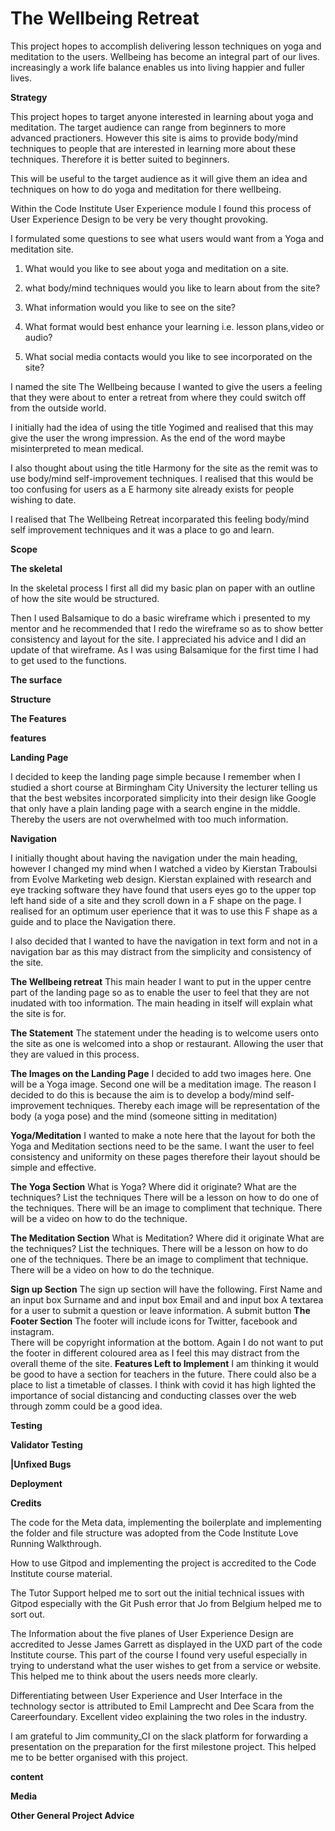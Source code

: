  # The Wellbeing Retreat
 
 This project hopes to accomplish delivering lesson techniques on yoga and meditation to the users. Wellbeing has become an integral part of our lives. increasingly a work life balance enables us into living happier and fuller lives.

**Strategy**

 This project hopes to target anyone interested in learning about yoga and meditation. The target audience can range from beginners to more advanced practioners. However this site is aims to provide body/mind techniques to people that are interested in learning more about these techniques. Therefore it is better suited to beginners.

 This will be useful to the target audience as it will give them an idea and techniques on how to do yoga and meditation for there wellbeing.

 Within the Code Institute User Experience module I found this process of User Experience Design to be very be very thought provoking.

 I formulated some questions to see what users would want from a Yoga and meditation site.

 1. What would you like to see about yoga and meditation on a site.
 
 2. what body/mind techniques would you like to learn about from the site?

 3. What information would you like to see on the site?

 4. What format would best enhance your learning i.e. lesson plans,video or audio?

 5. What social media contacts would you like to see incorporated on the site?

 I named the site The Wellbeing because I wanted to give the users a feeling that they were about to enter a retreat from where they could switch off from the outside world.

 I initially had the idea of using the title Yogimed and realised that this may give the user the wrong impression. As the end of the  word maybe misinterpreted to mean medical.

 I also thought about using the title Harmony for the site as the remit was to use body/mind self-improvement techniques. I realised that this would be too confusing for users as a 
 E harmony site already exists for people wishing to date.

 I realised that The Wellbeing Retreat incorparated this feeling body/mind self improvement techniques and it was a place to go and learn.


 **Scope**

 **The skeletal** 

In the skeletal process I first all did my basic plan on paper with an outline of how the site would be structured.

Then I used Balsamique to do a basic wireframe which i presented to my mentor and he recommended that I redo the wireframe so as to show better consistency and layout for the site. I appreciated his advice and I did an update of that wireframe.  As I was using Balsamique for the first time I had to get used to the functions.


 **The surface** 

 **Structure**

 **The Features**

 **features**

 **Landing Page**

 I decided to keep the landing page simple because I remember when I studied a short course at Birmingham City University the lecturer telling us that the best websites incorporated simplicity into their design like Google that only have a plain landing page with a search engine in the middle.  Thereby the users are not overwhelmed with too much information.

 **Navigation**

 I initially thought about having the navigation under the main heading, however I changed my mind when I watched a video by Kierstan Traboulsi from Evolve Marketing web design.  Kierstan explained with research and eye tracking software they have found that users eyes go to the upper top left hand side of a site and they scroll down in a F shape on the page.  I realised for an optimum user eperience that it was to use this F shape as a guide and to place the Navigation there.

 I also decided that I wanted to have the navigation in text form and not in a navigation bar as this may distract from the simplicity and consistency of the site.



 **The Wellbeing retreat**
This main header I want to put in the upper centre part of the landing page so as to enable the user to feel that they are not inudated with too information. The main heading in itself will explain what the site is for.

**The Statement**
The statement under the heading is to welcome users onto the site as one is welcomed into a shop or restaurant.  Allowing the user that they are valued in this process.

 **The Images on the Landing Page**
I decided to add two images here.
One will be a Yoga image.
Second one will be a meditation image.
The reason I decided to do this is because the aim is to develop a body/mind self-improvement techniques. Thereby each image will be representation of the body (a yoga pose) and the mind (someone sitting in meditation)
 
 **Yoga/Meditation**
 I wanted to make a note here that the layout for both the Yoga and Meditation sections need to be the same. I want the user to feel consistency and uniformity on these pages therefore their layout should be simple and effective.

 **The Yoga Section**
What is Yoga?
Where did it originate?
What are the techniques?
List the techniques
There will be a lesson on how to do one of the techniques.
There will be an image to compliment that technique.
There will be a video on how to do the technique.

 **The Meditation Section**
What is Meditation?
Where did it originate
What are the techniques? 
List the techniques.
There will be a lesson on how to do one of the techniques.
There be an image to compliment that technique.
There will be a video on how to do the technique.

 **Sign up Section**
The sign up section will have the following.
First Name and an input box
Surname and and input box
Email and and input box
A textarea for a user to submit a question or leave information.
A submit button
 **The Footer Section**
The footer will include icons for Twitter, facebook and instagram.  
There will be copyright information at the bottom.
Again I do not want to put the footer in different coloured area as I feel this may distract from the overall theme of the site.
 **Features Left to Implement**
I am thinking it would be good to have a section for teachers in the future.  There could also be a place to list a timetable of classes.  I think with covid it has high lighted the importance of social distancing and conducting classes over the web through zomm could be a good idea.

 **Testing**

 **Validator Testing**

 **|Unfixed Bugs**

 **Deployment**

 **Credits**

The code for the Meta data, implementing the boilerplate and implementing the folder and file structure was adopted from the Code Institute Love Running Walkthrough.

How to use Gitpod and implementing the project is accredited to the Code Institute course material.

The Tutor Support helped me to sort out the initial technical issues with Gitpod especially with the Git Push error that Jo from Belgium helped me to sort out.

The Information about the five planes of User Experience Design are accredited to Jesse James Garrett as displayed in the UXD part of the code Institute course. This part of the course I found very useful especially in trying to understand what the user wishes to get from a service or website.  This helped me to think about the users needs more clearly.

Differentiating between User Experience and User Interface in the technology sector is attributed to Emil Lamprecht and Dee Scara from the Careerfoundary. Excellent video explaining the two roles in the industry.

I am grateful to Jim community_CI on the slack platform for forwarding a presentation on the preparation for the first milestone project. This helped me to be better organised with this project.

 **content**

 **Media**

 **Other General Project Advice**








